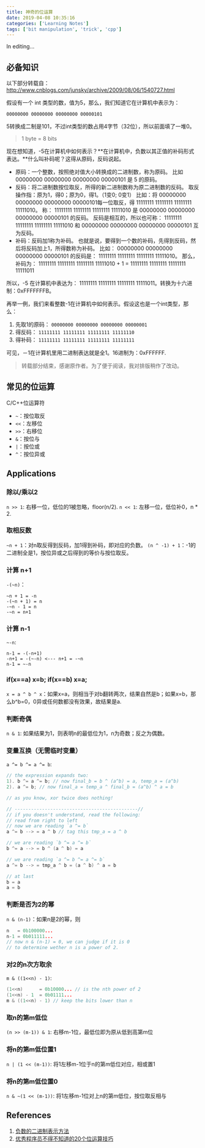 ```yaml
---
title: 神奇的位运算
date: 2019-04-08 10:35:16
categories: ['Learning Notes']
tags: ['bit manipulation', 'trick', 'cpp']
---
```


In editing...

## 必备知识

以下部分转载自：http://www.cnblogs.com/junsky/archive/2009/08/06/1540727.html

假设有一个 int 类型的数，值为5，那么，我们知道它在计算机中表示为：

`00000000 00000000 00000000 00000101`

5转换成二制是101，不过int类型的数占用4字节（32位），所以前面填了一堆0。

> 1 byte = 8 bits

现在想知道，-5在计算机中如何表示？**在计算机中，负数以其正值的补码形式表达。**什么叫补码呢？这得从原码，反码说起。

- 原码：一个整数，按照绝对值大小转换成的二进制数，称为原码。
比如
00000000 00000000 00000000 00000101 是 5 的原码。
- 反码：将二进制数按位取反，所得的新二进制数称为原二进制数的反码。
取反操作指：原为1，得0；原为0，得1。（1变0; 0变1）
比如：将
00000000 00000000 00000000 00000101每一位取反，得
11111111 11111111 11111111 11111010。
称：
11111111 11111111 11111111 11111010 是 
00000000 00000000 00000000 00000101 的反码。
反码是相互的，所以也可称：
11111111 11111111 11111111 11111010 和 
00000000 00000000 00000000 00000101 互为反码。
- 补码：反码加1称为补码。
也就是说，要得到一个数的补码，先得到反码，然后将反码加上1，所得数称为补码。
比如：
00000000 00000000 00000000 00000101 的反码是：
11111111 11111111 11111111 11111010。
那么，补码为：
11111111 11111111 11111111 11111010 + 1 = 
11111111 11111111 11111111 11111011

所以，-5 在计算机中表达为：
11111111 11111111 11111111 11111011。转换为十六进制：0xFFFFFFFB。

再举一例，我们来看整数-1在计算机中如何表示。假设这也是一个int类型，那么：

1. 先取1的原码：
`00000000 00000000 00000000 00000001`
2. 得反码：
`11111111 11111111 11111111 11111110`
3. 得补码：
`11111111 11111111 11111111 11111111`

可见，－1在计算机里用二进制表达就是全1。16进制为：0xFFFFFF.

> 转载部分结束，感谢原作者。为了便于阅读，我对排版稍作了改动。

## 常见的位运算

C/C++位运算符

- `~`：按位取反
- `<<`：左移位
- `>>`：右移位
- `&`：按位与
- `|`：按位或
- `^`：按位异或

## Applications

### 除以/乘以2

`n >> 1`: 右移一位，低位的1被忽略，floor(n/2).
`n << 1`: 左移一位，低位补0，n * 2.

### 取相反数

`~n + 1`：对n取反得到反码，加1得到补码，即对应的负数。
`(n ^ -1) + 1`：-1的二进制全是1，按位异或之后得到的等价与按位取反。

### 计算 n+1

`-(~n)`：
```
~n + 1 = -n
-(~n + 1) = n
-~n - 1 = n
-~n = n+1
```

### 计算 n-1

`~-n`:
```
n-1 = -(-n+1)
-n+1 = -(~-n) <--- n+1 = -~n
n-1 = ~-n
```

### if(x==a) x=b; if(x==b) x=a;

`x = a ^ b ^ x`：如果x=a，则相当于对b翻转两次，结果自然是b；如果x=b，那么b^b=0，0异或任何数都没有效果，故结果是a.

### 判断奇偶

`n & 1`: 如果结果为1，则表明n的最低位为1，n为奇数；反之为偶数。

### 变量互换（无需临时变量）

`a ^= b ^= a ^= b`:
```c++
// the expression expands two:
1). b ^= a ^= b; // now final_b = b ^ (a^b) = a, temp_a = (a^b)
2). a ^= b; // now final_a = temp_a ^ final_b = (a^b) ^ a = b

// as you know, xor twice does nothing!

// ---------------------------------------------//
// if you doesn't understand, read the following:
// read from right to left
// now we are reading `a ^= b`
a ^= b --> = a ^ b // tag this tmp_a = a ^ b

// we are reading `b ^= a ^= b`
b ^= a --> = b ^ (a ^ b) = a

// we are reading `a ^= b ^= a ^= b`
a ^= b --> = tmp_a ^ b = (a ^ b) ^ a = b

// at last
b = a
a = b
```

### 判断是否为2的幂

`n & (n-1)`：如果n是2的幂，则
```c++
n   = 0b100000...
n-1 = 0b011111...
// now n & (n-1) = 0, we can judge if it is 0
// to determine wether n is a power of 2.
```

### 对2的n次方取余

`m & ((1<<n) - 1)`:
```c++
(1<<n)      = 0b10000... // is the nth power of 2
(1<<n) - 1  = 0b01111...
m & ((1<<n) - 1) // keep the bits lower than n
```

### **取n的第m低位**

`(n >> (m-1)) & 1`: 右移m-1位，最低位即为原从低到高第m位

### **将n的第m低位置1**

`n | (1 << (m-1))`: 将1左移m-1位于n的第m低位对应，相或置1

### **将n的第m低位置0**

`n & ~(1 << (m-1))`: 将1左移m-1位对上n的第m低位，按位取反相与

## References

1. [负数的二进制表示方法](http://www.cnblogs.com/junsky/archive/2009/08/06/1540727.html)
2. [优秀程序员不得不知道的20个位运算技巧](https://blog.csdn.net/zmazon/article/details/8262185)
